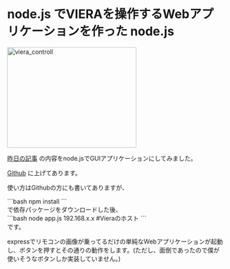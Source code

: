 node.js でVIERAを操作するWebアプリケーションを作った
node.js
=====
<a href="http://manaten.net/wp-content/uploads/2013/10/viera_controll.png"><img src="http://manaten.net/wp-content/uploads/2013/10/viera_controll-300x233.png" alt="viera_controll" width="300" height="233" class="aligncenter size-medium wp-image-793" /></a>

[昨日の記事](http://manaten.net/archives/781) の内容をnode.jsでGUIアプリケーションにしてみました。

[Github](https://github.com/manaten/viera-controll) に上げてあります。

使い方はGithubの方にも書いてありますが、
<div>```bash
npm install
```</div>
で依存パッケージをダウンロードした後、

<div>```bash
node app.js 192.168.x.x #Vieraのホスト
```</div>
です。

expressでリモコンの画像が乗ってるだけの単純なWebアプリケーションが起動し、ボタンを押すとその通りの動作をします。(ただし、面倒であったので僕が使いそうなボタンしか実装していません。)
